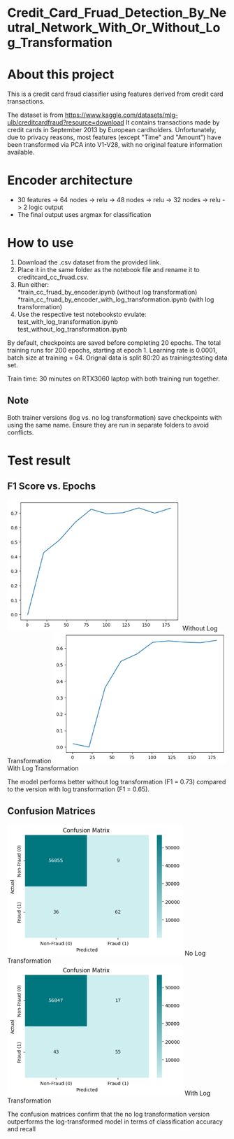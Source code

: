 # Credit_Card_Fruad_Detection_By_Neutral_Network_With_Or_Without_Log_Transformation
About this project
========================
This is a credit card fraud classifier using features derived from credit card transactions.

The dataset is from https://www.kaggle.com/datasets/mlg-ulb/creditcardfraud?resource=download
It contains transactions made by credit cards in September 2013 by European cardholders.
Unfortunately, due to privacy reasons, most features (except "Time" and "Amount") have been transformed via PCA into V1-V28, with no original feature information available.

Encoder architecture
========================
* 30 features -> 64 nodes -> relu -> 48 nodes -> relu -> 32 nodes -> relu -> 2 logic output
* The final output uses argmax for classification

How to use
========================
1. Download the .csv dataset from the provided link.
2. Place it in the same folder as the notebook file and rename it to creditcard_cc_fruad.csv.
3. Run either:  
    *train_cc_fruad_by_encoder.ipynb  (without log transformation) 
    *train_cc_fruad_by_encoder_with_log_transformation.ipynb   (with log transformation)
4. Use the respective test notebooksto evulate:  
  test_with_log_transformation.ipynb
  test_without_log_transformation.ipynb

By default, checkpoints are saved before completing 20 epochs. The total training runs for 200 epochs, starting at epoch 1. Learning rate is 0.0001, batch size at training = 64.
Orignal data is split 80:20 as training:testing data set.

Train time: 30 minutes on RTX3060 laptop with both training run together.

Note
------------------------
Both trainer versions (log vs. no log transformation) save checkpoints with using the same name. Ensure they are run in separate folders to avoid conflicts.  

Test result
========================

F1 Score vs. Epochs
------------------------
<img src="./image/f1vsepochs_no_log_tran.png" height="300">
Without Log Transformation
<img src="./image/f1vsepochs_with_log_tran.png" height="300">
With Log Transformation

The model performs better without log transformation (F1 = 0.73) compared to the version with log transformation (F1 = 0.65).

Confusion Matrices
------------------------
<img src="./image/confusion_matrix_no_log_tran.png" height="300">
No Log Transformation 
<img src="./image/confusion_matrix_with_log_tran.png" height="300">
With Log Transformation

The confusion matrices confirm that the no log transformation version outperforms the log-transformed model in terms of classification accuracy and recall 
